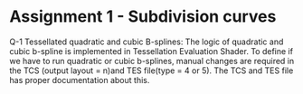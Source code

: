 # Assignment 1 - Subdivision curves

Q-1 Tessellated quadratic and cubic B-splines: 
The logic of quadratic and cubic b-spline is implemented in Tessellation Evaluation Shader. To define if we have to run quadratic or cubic b-splines, manual changes are required in the TCS (output layout = n)and TES file(type = 4 or 5). The TCS and TES file has proper documentation about this.



